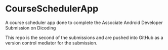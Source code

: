 # CourseSchedulerApp
A course scheduler app done to complete the Associate Android Developer Submission on Dicoding

This repo is the second of the submissions and are pushed into GitHub as a version control mediator for the submission.
